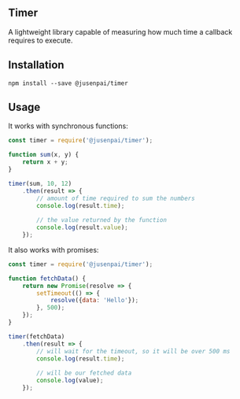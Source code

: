 Timer
---

A lightweight library capable of measuring how much time a callback requires to execute.

Installation
---

```
npm install --save @jusenpai/timer
```

Usage
---

It works with synchronous functions:
```js
const timer = require('@jusenpai/timer');

function sum(x, y) {
    return x + y;
}

timer(sum, 10, 12)
    .then(result => {
        // amount of time required to sum the numbers
        console.log(result.time);
        
        // the value returned by the function
        console.log(result.value);
    });
```

It also works with promises:
```js
const timer = require('@jusenpai/timer');

function fetchData() {
    return new Promise(resolve => {
        setTimeout(() => {
            resolve({data: 'Hello'});
        }, 500);
    });
}

timer(fetchData)
    .then(result => {
        // will wait for the timeout, so it will be over 500 ms
        console.log(result.time); 
        
        // will be our fetched data
        console.log(value);
    });
```